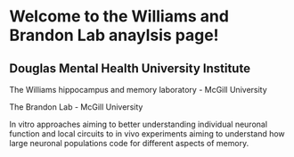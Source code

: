 # Welcome to the Williams and Brandon Lab anaylsis page!
## Douglas Mental Health University Institute 
The Williams hippocampus and memory laboratory - McGill University 

The Brandon Lab - McGill University 

In vitro approaches aiming to better understanding individual neuronal function
and local circuits to in vivo experiments aiming to understand how large neuronal 
populations code for different aspects of memory.
